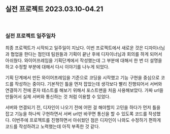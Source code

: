 ## 실전 프로젝트 2023.03.10-04.21

<br />

### 실전 프로젝트 일주일차

최종 프로젝트가 시작되고 일주일이 지났다. 이번 프로젝트에서 새로운 것은 디자이너님과 협업을 한다는 점인데 팀원들과 기획이 끝난 후에 디자이너님과 회의를 하게 되어서 아쉬웠다. 와이어프레임을 기획단계에서 작성했는데 그 부분에 대해서 한 번 더 설명을 하고 수정할 부분에 대해서 다시 이야기를 나누게 되었다.

기획 단계에서 만든 와이어프레임을 기준으로 코딩을 시작했고 기능 구현을 중심으로 코드를 작성하는 중이다. 기본적인 틀을 먼저 잡았는데 생각보다 빨리 진행되어서 서버와 연결하기 전에 혼자 테스트를 해보기 위해서 포스트맨을 처음 사용해보았다. 가짜 url을 만들어서 실제 서버와 통신하는 것 처럼 이용할 수 있었다.

서버와 연결되기 전, 디자인이 나오기 전에 어떤 걸 해야할지 고민을 하다가 먼저 틀을 잡고 기능을 하나씩 구현하면서 서버 url만 바꾸면 통신을 할 수 있도록 코드를 작성했다. 이번주에 프로젝트를 진행하면서 아쉬웠던 점은 디자인이 나와도 수정하기 편하게 코드를 작성하려고 노력했는데 아직 부족한 것 같다.
